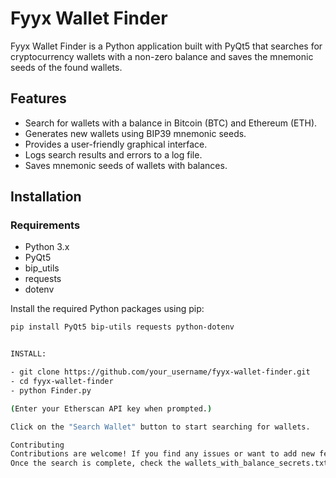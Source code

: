 # Fyyx Wallet Finder

Fyyx Wallet Finder is a Python application built with PyQt5 that searches for cryptocurrency wallets with a non-zero balance and saves the mnemonic seeds of the found wallets.

## Features

- Search for wallets with a balance in Bitcoin (BTC) and Ethereum (ETH).
- Generates new wallets using BIP39 mnemonic seeds.
- Provides a user-friendly graphical interface.
- Logs search results and errors to a log file.
- Saves mnemonic seeds of wallets with balances.

## Installation

### Requirements

- Python 3.x
- PyQt5
- bip_utils
- requests
- dotenv

Install the required Python packages using pip:

```bash
pip install PyQt5 bip-utils requests python-dotenv


INSTALL:

- git clone https://github.com/your_username/fyyx-wallet-finder.git
- cd fyyx-wallet-finder
- python Finder.py

(Enter your Etherscan API key when prompted.)

Click on the "Search Wallet" button to start searching for wallets.

Contributing
Contributions are welcome! If you find any issues or want to add new features, feel free to open an issue or submit a pull request.
Once the search is complete, check the wallets_with_balance_secrets.txt file in the project directory for mnemonic seeds of wallets with balances.


